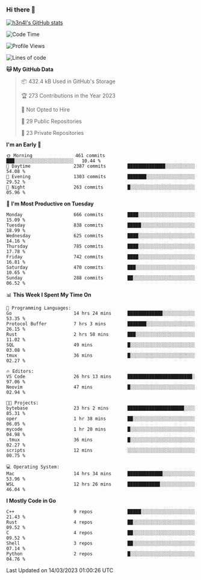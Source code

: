 ### Hi there 👋

[![h3n4l's GitHub stats](https://github-readme-stats.vercel.app/api?username=h3n4l&count_private=true&show_icons=true&theme=radical)](https://github.com/h3n4l/github-readme-stats)

<!--START_SECTION:waka-->
![Code Time](http://img.shields.io/badge/Code%20Time-1%2C034%20hrs%2044%20mins-blue)

![Profile Views](http://img.shields.io/badge/Profile%20Views-1-blue)

![Lines of code](https://img.shields.io/badge/From%20Hello%20World%20I%27ve%20Written-2.7%20million%20lines%20of%20code-blue)

**🐱 My GitHub Data** 

> 📦 432.4 kB Used in GitHub's Storage 
 > 
> 🏆 273 Contributions in the Year 2023
 > 
> 🚫 Not Opted to Hire
 > 
> 📜 29 Public Repositories 
 > 
> 🔑 23 Private Repositories 
 > 
**I'm an Early 🐤** 

```text
🌞 Morning                461 commits         ███░░░░░░░░░░░░░░░░░░░░░░   10.44 % 
🌆 Daytime                2387 commits        ██████████████░░░░░░░░░░░   54.08 % 
🌃 Evening                1303 commits        ███████░░░░░░░░░░░░░░░░░░   29.52 % 
🌙 Night                  263 commits         █░░░░░░░░░░░░░░░░░░░░░░░░   05.96 % 
```
📅 **I'm Most Productive on Tuesday** 

```text
Monday                   666 commits         ████░░░░░░░░░░░░░░░░░░░░░   15.09 % 
Tuesday                  838 commits         █████░░░░░░░░░░░░░░░░░░░░   18.99 % 
Wednesday                625 commits         ████░░░░░░░░░░░░░░░░░░░░░   14.16 % 
Thursday                 785 commits         ████░░░░░░░░░░░░░░░░░░░░░   17.78 % 
Friday                   742 commits         ████░░░░░░░░░░░░░░░░░░░░░   16.81 % 
Saturday                 470 commits         ███░░░░░░░░░░░░░░░░░░░░░░   10.65 % 
Sunday                   288 commits         ██░░░░░░░░░░░░░░░░░░░░░░░   06.52 % 
```


📊 **This Week I Spent My Time On** 

```text
💬 Programming Languages: 
Go                       14 hrs 24 mins      █████████████░░░░░░░░░░░░   53.35 % 
Protocol Buffer          7 hrs 3 mins        ███████░░░░░░░░░░░░░░░░░░   26.15 % 
Rust                     2 hrs 58 mins       ███░░░░░░░░░░░░░░░░░░░░░░   11.02 % 
SQL                      49 mins             █░░░░░░░░░░░░░░░░░░░░░░░░   03.08 % 
tmux                     36 mins             █░░░░░░░░░░░░░░░░░░░░░░░░   02.27 % 

🔥 Editors: 
VS Code                  26 hrs 13 mins      ████████████████████████░   97.06 % 
Neovim                   47 mins             █░░░░░░░░░░░░░░░░░░░░░░░░   02.94 % 

🐱‍💻 Projects: 
bytebase                 23 hrs 2 mins       █████████████████████░░░░   85.31 % 
oper                     1 hr 38 mins        ██░░░░░░░░░░░░░░░░░░░░░░░   06.05 % 
mycode                   1 hr 20 mins        █░░░░░░░░░░░░░░░░░░░░░░░░   04.98 % 
.tmux                    36 mins             █░░░░░░░░░░░░░░░░░░░░░░░░   02.27 % 
scripts                  12 mins             ░░░░░░░░░░░░░░░░░░░░░░░░░   00.75 % 

💻 Operating System: 
Mac                      14 hrs 34 mins      █████████████░░░░░░░░░░░░   53.96 % 
WSL                      12 hrs 26 mins      ████████████░░░░░░░░░░░░░   46.04 % 
```

**I Mostly Code in Go** 

```text
C++                      9 repos             █████░░░░░░░░░░░░░░░░░░░░   21.43 % 
Rust                     4 repos             ██░░░░░░░░░░░░░░░░░░░░░░░   09.52 % 
C                        4 repos             ██░░░░░░░░░░░░░░░░░░░░░░░   09.52 % 
Shell                    3 repos             ██░░░░░░░░░░░░░░░░░░░░░░░   07.14 % 
Python                   2 repos             █░░░░░░░░░░░░░░░░░░░░░░░░   04.76 % 
```




 Last Updated on 14/03/2023 01:00:26 UTC
<!--END_SECTION:waka-->

